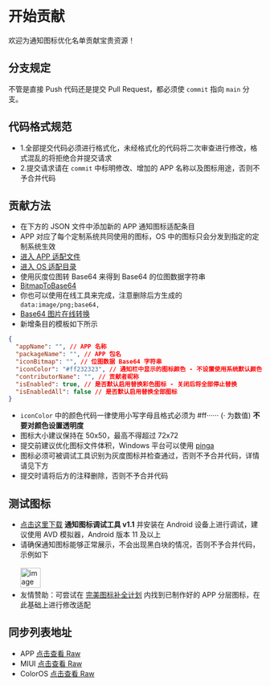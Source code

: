 # 开始贡献

欢迎为通知图标优化名单贡献宝贵资源！<br/>

## 分支规定

不管是直接 Push 代码还是提交 Pull Request，都必须使 `commit` 指向 `main` 分支。

## 代码格式规范

- 1.全部提交代码必须进行格式化，未经格式化的代码将二次审查进行修改，格式混乱的将拒绝合并提交请求
- 2.提交请求请在 `commit` 中标明修改、增加的 APP 名称以及图标用途，否则不予合并代码

## 贡献方法

- 在下方的 JSON 文件中添加新的 APP 通知图标适配条目
- APP 对应了每个定制系统共同使用的图标，OS 中的图标只会分发到指定的定制系统生效 
- [进入 APP 适配文件](https://github.com/fankes/AndroidNotifyIconAdapt/blob/main/APP/NotifyIconsSupportConfig.json)
- [进入 OS 适配目录](https://github.com/fankes/AndroidNotifyIconAdapt/blob/main/OS)
- 使用灰度位图转 Base64 来得到 Base64 的位图数据字符串
- [BitmapToBase64](https://github.com/fankes/BitmapToBase64)
- 你也可以使用在线工具来完成，注意删除后方生成的 `data:image/png;base64,`
- [Base64 图片在线转换](https://tool.chinaz.com/tools/imgtobase)
- 新增条目的模板如下所示

```json
{
  "appName": "", // APP 名称
  "packageName": "", // APP 包名
  "iconBitmap": "", // 位图数据 Base64 字符串
  "iconColor": "#ff232323", // 通知栏中显示的图标颜色 - 不设置使用系统默认颜色 (不设置颜色可删除此项)
  "contributorName": "", // 贡献者昵称
  "isEnabled": true, // 是否默认启用替换彩色图标 - 关闭后将全部停止替换
  "isEnabledAll": false // 是否默认启用替换全部图标
}
```

- `iconColor` 中的颜色代码一律使用小写字母且格式必须为 #ff······ (· 为数值) **不要对颜色设置透明度**
- 图标大小建议保持在 50x50，最高不得超过 72x72
- 提交前建议优化图标文件体积，Windows 平台可以使用 [pinga](https://css-ig.net/pinga)
- 图标必须可被调试工具识别为灰度图标并检查通过，否则不予合并代码，详情请见下方
- 提交时请将后方的注释删除，否则不予合并代码

## 测试图标

- [点击这里下载](https://github.com/fankes/AndroidNotifyIconAdapt/raw/main/tool/NotifyIconDebugging_1.1.apk) <strong>通知图标调试工具 v1.1</strong> 并安装在 Android 设备上进行调试，建议使用 AVD 模拟器，Android 版本 11 及以上
- 请确保通知图标能够正常展示，不会出现黑白块的情况，否则不予合并代码，示例如下<br/><br/>
  <img height="40" alt="image" src="https://user-images.githubusercontent.com/37344460/156614741-8a955d55-f406-4e04-9d47-550376782d3d.png"><br/>
- 友情赞助：可尝试在 [完美图标补全计划](https://github.com/pzcn/Perfect-Icons-Completion-Project/tree/main/icons) 内找到已制作好的 APP 分层图标，在此基础上进行修改适配

## 同步列表地址

- APP [点击查看 Raw](https://raw.githubusercontent.com/fankes/AndroidNotifyIconAdapt/main/APP/NotifyIconsSupportConfig.json)
- MIUI [点击查看 Raw](https://raw.githubusercontent.com/fankes/AndroidNotifyIconAdapt/main/OS/MIUI/NotifyIconsSupportConfig.json)
- ColorOS [点击查看 Raw](https://raw.githubusercontent.com/fankes/AndroidNotifyIconAdapt/main/OS/ColorOS/NotifyIconsSupportConfig.json)
